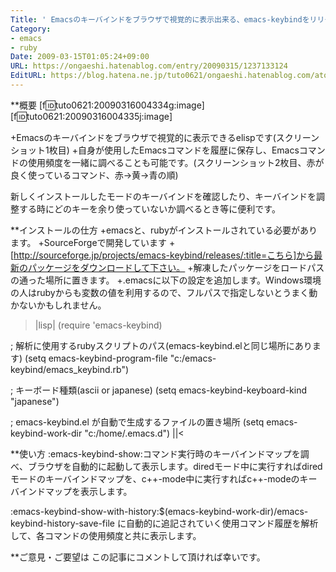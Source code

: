 ```yaml
---
Title: ' Emacsのキーバインドをブラウザで視覚的に表示出来る、emacs-keybindをリリース'
Category:
- emacs
- ruby
Date: 2009-03-15T01:05:24+09:00
URL: https://ongaeshi.hatenablog.com/entry/20090315/1237133124
EditURL: https://blog.hatena.ne.jp/tuto0621/ongaeshi.hatenablog.com/atom/entry/6435922169449193048
---
```


**概要
[f:id:tuto0621:20090316004334g:image]
[f:id:tuto0621:20090316004335j:image]

+Emacsのキーバインドをブラウザで視覚的に表示できるelispです(スクリーンショット1枚目)
+自身が使用したEmacsコマンドを履歴に保存し、Emacsコマンドの使用頻度を一緒に調べることも可能です。(スクリーンショット2枚目、赤が良く使っているコマンド、赤→黄→青の順)

新しくインストールしたモードのキーバインドを確認したり、キーバインドを調整する時にどのキーを余り使っていないか調べるとき等に便利です。

**インストールの仕方
+emacsと、rubyがインストールされている必要があります。
+SourceForgeで開発しています
+[http://sourceforge.jp/projects/emacs-keybind/releases/:title=こちら]から最新のパッケージをダウンロードして下さい。
+解凍したパッケージをロードパスの通った場所に置きます。
+.emacsに以下の設定を追加します。Windows環境の人はrubyからも変数の値を利用するので、フルパスで指定しないとうまく動かないかもしれません。

>|lisp|
(require 'emacs-keybind)

; 解析に使用するrubyスクリプトのパス(emacs-keybind.elと同じ場所にあります)
(setq emacs-keybind-program-file "c:/emacs-keybind/emacs_keybind.rb")

; キーボード種類(ascii or japanese)
(setq emacs-keybind-keyboard-kind "japanese")

; emacs-keybind.el が自動で生成するファイルの置き場所
(setq emacs-keybind-work-dir "c:/home/.emacs.d")
||<

**使い方
:emacs-keybind-show:コマンド実行時のキーバインドマップを調べ、ブラウザを自動的に起動して表示します。diredモード中に実行すればdiredモードのキーバインドマップを、c++-mode中に実行すればc++-modeのキーバインドマップを表示します。

:emacs-keybind-show-with-history:$(emacs-keybind-work-dir)/emacs-keybind-history-save-file に自動的に追記されていく使用コマンド履歴を解析して、各コマンドの使用頻度と共に表示します。

**ご意見・ご要望は
この記事にコメントして頂ければ幸いです。
